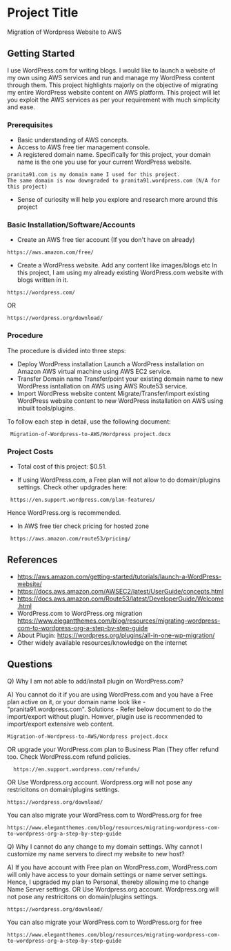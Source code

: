 # Project Title

Migration of Wordpress Website to AWS

## Getting Started

  I use WordPress.com for writing blogs. I would like to launch a website of my own using AWS services and run and manage my WordPress content through them.
  This project highlights majorly on the objective of migrating my entire WordPress website content on AWS platform. This project will let you exploit the AWS services as per your requirement with much simplicity and ease.

### Prerequisites

- Basic understanding of AWS concepts.
- Access to AWS free tier management console.
- A registered domain name.
    Specifically for this project, your domain name is the one you use for your current WordPress website.
```
pranita91.com is my domain name I used for this project.
The same domain is now downgraded to pranita91.wordpress.com (N/A for this project)
```
- Sense of curiosity will help you explore and research more around this project


### Basic Installation/Software/Accounts

- Create an AWS free tier account (If you don't have on already)

```
https://aws.amazon.com/free/
```

- Create a WordPress website. Add any content like images/blogs etc
    In this project, I am using my already existing WordPress.com website with blogs written in it.
```
https://wordpress.com/
```
OR
```
https://wordpress.org/download/
```


### Procedure

The procedure is divided into three steps:
- Deploy WordPress installation
    Launch a WordPress installation on Amazon AWS virtual machine using AWS EC2 service.
- Transfer Domain name
    Transfer/point your existing domain name to new WordPress isntallation on AWS using AWS Route53 service.
- Import WordPress website content
    Migrate/Transfer/import existing WordPress website content to new WordPress installation on AWS using inbuilt tools/plugins.
    
 To follow each step in detail, use the following document:
```
 Migration-of-Wordpress-to-AWS/Wordpress project.docx 
```

### Project Costs
- Total cost of this project: $0.51.

- If using WordPress.com, a Free plan will not allow to do domain/plugins settings. Check other updgrades here:
```
 https://en.support.wordpress.com/plan-features/ 
```
Hence WordPress.org is recommended.

- In AWS free tier check pricing for hosted zone
```
 https://aws.amazon.com/route53/pricing/ 
```

## References
- https://aws.amazon.com/getting-started/tutorials/launch-a-WordPress-website/
- https://docs.aws.amazon.com/AWSEC2/latest/UserGuide/concepts.html
- https://docs.aws.amazon.com/Route53/latest/DeveloperGuide/Welcome.html
- WordPress.com to WordPress.org migration
  https://www.elegantthemes.com/blog/resources/migrating-wordpress-com-to-wordpress-org-a-step-by-step-guide
- About Plugin:
  https://wordpress.org/plugins/all-in-one-wp-migration/
- Other widely available resources/knowledge on the internet

## Questions
Q) Why I am not able to add/install plugin on WordPress.com?

A) You cannot do it if you are using WordPress.com and you have a Free plan active on it, or your domain name look like - "pranita91.wordpress.com". 
Solutions -
  Refer below document to do the import/export without plugin. Howver, plugin use is recommended to import/export extensive web content.
  ```
  Migration-of-Wordpress-to-AWS/Wordpress project.docx 
  ```
OR
  upgrade your WordPress.com plan to Business Plan (They offer refund too. Check WordPress.com refund policies.
  ```
    https://en.support.wordpress.com/refunds/ 
  ```
OR
  Use Wordpress.org account. Wordpress.org will not pose any restricitons on domain/plugins settings. 
  ```
  https://wordpress.org/download/
  ```
  You can also migrate your WordPress.com to WordPress.org for free
  ```
  https://www.elegantthemes.com/blog/resources/migrating-wordpress-com-to-wordpress-org-a-step-by-step-guide
  ```

Q) Why I cannot do any change to my domain settings. Why cannot I customize my name servers to direct my website to new host?

A) If you have account with Free plan on WordPress.com, WordPress.com will only have access to your domain settings or name server settings. Hence, I upgraded my plan to Personal, thereby allowing me to change Name Server settings.
OR
Use Wordpress.org account. Wordpress.org will not pose any restricitons on domain/plugins settings. 
```
https://wordpress.org/download/
```
You can also migrate your WordPress.com to WordPress.org for free
```
https://www.elegantthemes.com/blog/resources/migrating-wordpress-com-to-wordpress-org-a-step-by-step-guide
```

